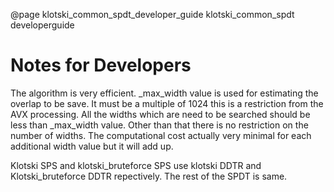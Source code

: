 @page klotski_common_spdt_developer_guide klotski_common_spdt developerguide
# Notes for Developers
The algorithm is very efficient. _max_width value is used for estimating the overlap to be save. It must be a multiple of 1024 this is a restriction from the AVX processing. All the widths which are need to be searched should be less than _max_width value. Other than that there is no restriction on the number of widths. The computational cost actually very minimal for each additional width value but it will add up.

Klotski SPS and klotski_bruteforce SPS use klotski DDTR and Klotski_bruteforce DDTR repectively. The rest of the SPDT is same.
